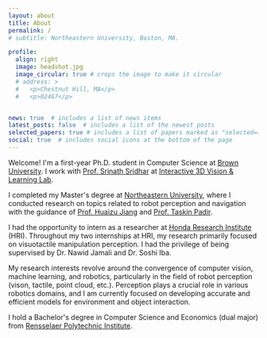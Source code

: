 ```yaml
---
layout: about
title: About
permalink: /
# subtitle: Northeastern University, Boston, MA.

profile:
  align: right
  image: headshot.jpg
  image_circular: true # crops the image to make it circular
  # address: >
  #   <p>Chestnut Hill, MA</p>
  #   <p>02467</p>


news: true  # includes a list of news items
latest_posts: false  # includes a list of the newest posts
selected_papers: true # includes a list of papers marked as "selected={true}"
social: true  # includes social icons at the bottom of the page
---
```


Welcome! I'm a first-year Ph.D. student in Computer Science at [Brown University](https://brown.edu). I work with [Prof. Srinath Sridhar](https://cs.brown.edu/people/ssrinath/) at [Interactive 3D Vision & Learning Lab](https://ivl.cs.brown.edu/).

I completed my Master's degree at [Northeastern University](https://northeastern.edu), where I conducted research on topics related to robot perception and navigation with the guidance of [Prof. Huaizu Jiang](https://jianghz.me/) and [Prof. Taskin Padir](https://robot.neu.edu/).

I had the opportunity to intern as a researcher at <a href="https://usa.honda-ri.com/">Honda Research Institute</a> (HRI). Throughout my two internships at HRI, my research primarily focused on visuotactile manipulation perception. I had the privilege of being supervised by Dr. Nawid Jamali and Dr. Soshi Iba.

My research interests revolve around the convergence of computer vision, machine learning, and robotics, particularly in the field of robot perception (vison, tactile, point cloud, etc.). Perception plays a crucial role in various robotics domains, and I am currently focused on developing accurate and efficient models for environment and object interaction.

I hold a Bachelor's degree in Computer Science and Economics (dual major) from [Rensselaer Polytechnic Institute](https://rpi.edu/).